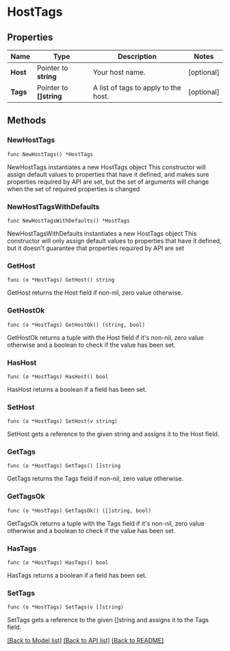 # HostTags

## Properties

Name | Type | Description | Notes
------------ | ------------- | ------------- | -------------
**Host** | Pointer to **string** | Your host name. | [optional] 
**Tags** | Pointer to **[]string** | A list of tags to apply to the host. | [optional] 

## Methods

### NewHostTags

`func NewHostTags() *HostTags`

NewHostTags instantiates a new HostTags object
This constructor will assign default values to properties that have it defined,
and makes sure properties required by API are set, but the set of arguments
will change when the set of required properties is changed

### NewHostTagsWithDefaults

`func NewHostTagsWithDefaults() *HostTags`

NewHostTagsWithDefaults instantiates a new HostTags object
This constructor will only assign default values to properties that have it defined,
but it doesn't guarantee that properties required by API are set

### GetHost

`func (o *HostTags) GetHost() string`

GetHost returns the Host field if non-nil, zero value otherwise.

### GetHostOk

`func (o *HostTags) GetHostOk() (string, bool)`

GetHostOk returns a tuple with the Host field if it's non-nil, zero value otherwise
and a boolean to check if the value has been set.

### HasHost

`func (o *HostTags) HasHost() bool`

HasHost returns a boolean if a field has been set.

### SetHost

`func (o *HostTags) SetHost(v string)`

SetHost gets a reference to the given string and assigns it to the Host field.

### GetTags

`func (o *HostTags) GetTags() []string`

GetTags returns the Tags field if non-nil, zero value otherwise.

### GetTagsOk

`func (o *HostTags) GetTagsOk() ([]string, bool)`

GetTagsOk returns a tuple with the Tags field if it's non-nil, zero value otherwise
and a boolean to check if the value has been set.

### HasTags

`func (o *HostTags) HasTags() bool`

HasTags returns a boolean if a field has been set.

### SetTags

`func (o *HostTags) SetTags(v []string)`

SetTags gets a reference to the given []string and assigns it to the Tags field.


[[Back to Model list]](../README.md#documentation-for-models) [[Back to API list]](../README.md#documentation-for-api-endpoints) [[Back to README]](../README.md)


